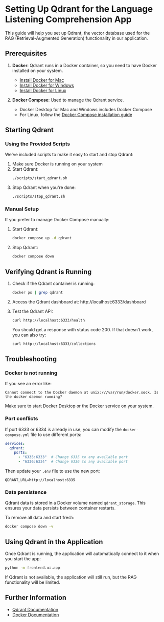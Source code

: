 # Setting Up Qdrant for the Language Listening Comprehension App

This guide will help you set up Qdrant, the vector database used for the RAG (Retrieval-Augmented Generation) functionality in our application.

## Prerequisites

1. **Docker**: Qdrant runs in a Docker container, so you need to have Docker installed on your system.
   - [Install Docker for Mac](https://docs.docker.com/desktop/install/mac-install/)
   - [Install Docker for Windows](https://docs.docker.com/desktop/install/windows-install/)
   - [Install Docker for Linux](https://docs.docker.com/desktop/install/linux-install/)

2. **Docker Compose**: Used to manage the Qdrant service.
   - Docker Desktop for Mac and Windows includes Docker Compose
   - For Linux, follow the [Docker Compose installation guide](https://docs.docker.com/compose/install/linux/)

## Starting Qdrant

### Using the Provided Scripts

We've included scripts to make it easy to start and stop Qdrant:

1. Make sure Docker is running on your system
2. Start Qdrant:
   ```bash
   ./scripts/start_qdrant.sh
   ```
3. Stop Qdrant when you're done:
   ```bash
   ./scripts/stop_qdrant.sh
   ```

### Manual Setup

If you prefer to manage Docker Compose manually:

1. Start Qdrant:
   ```bash
   docker compose up -d qdrant
   ```
2. Stop Qdrant:
   ```bash
   docker compose down
   ```

## Verifying Qdrant is Running

1. Check if the Qdrant container is running:
   ```bash
   docker ps | grep qdrant
   ```

2. Access the Qdrant dashboard at: http://localhost:6333/dashboard

3. Test the Qdrant API:
   ```bash
   curl http://localhost:6333/health
   ```
   You should get a response with status code 200. If that doesn't work, you can also try:
   ```bash
   curl http://localhost:6333/collections
   ```

## Troubleshooting

### Docker is not running

If you see an error like:
```
Cannot connect to the Docker daemon at unix:///var/run/docker.sock. Is the docker daemon running?
```

Make sure to start Docker Desktop or the Docker service on your system.

### Port conflicts

If port 6333 or 6334 is already in use, you can modify the `docker-compose.yml` file to use different ports:

```yaml
services:
  qdrant:
    ports:
      - "6335:6333"  # Change 6335 to any available port
      - "6336:6334"  # Change 6336 to any available port
```

Then update your `.env` file to use the new port:
```
QDRANT_URL=http://localhost:6335
```

### Data persistence

Qdrant data is stored in a Docker volume named `qdrant_storage`. This ensures your data persists between container restarts.

To remove all data and start fresh:
```bash
docker compose down -v
```

## Using Qdrant in the Application

Once Qdrant is running, the application will automatically connect to it when you start the app:

```bash
python -m frontend.ui.app
```

If Qdrant is not available, the application will still run, but the RAG functionality will be limited.

## Further Information

- [Qdrant Documentation](https://qdrant.tech/documentation/)
- [Docker Documentation](https://docs.docker.com/)
